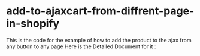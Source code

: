# add-to-ajaxcart-from-diffrent-page-in-shopify
This is the code for the example of how to add the product to the ajax from any button to any page
Here is the Detailed Document for it : 
